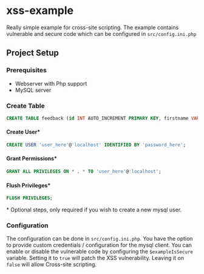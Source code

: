 # xss-example
Really simple example for cross-site scripting. The example contains vulnerable and secure code which can be configured in `src/config.ini.php`

## Project Setup
### Prerequisites
- Webserver with Php support
- MySQL server


### Create Table
```sql
CREATE TABLE feedback (id INT AUTO_INCREMENT PRIMARY KEY, firstname VARCHAR(255), email VARCHAR(255), content VARCHAR(255));
```

#### Create User*
```sql
CREATE USER 'user_here'@'localhost' IDENTIFIED BY 'password_here';
```

#### Grant Permissions*
```sql
GRANT ALL PRIVILEGES ON * . * TO 'user_here'@'localhost';
```

#### Flush Privileges*
```sql
FLUSH PRIVILEGES;
```
\* Optional steps, only required if you wish to create a new mysql user.

### Configuration
The configuration can be done in `src/config.ini.php`. You have the option to provide custom credentials / configuration for the mysql client. You can enable or disable the vulnerable code by configuring the `$exampleIsSecure` variable. Setting it to `true` will patch the XSS vulnerability. Leaving it on `false` will allow Cross-site scripting.